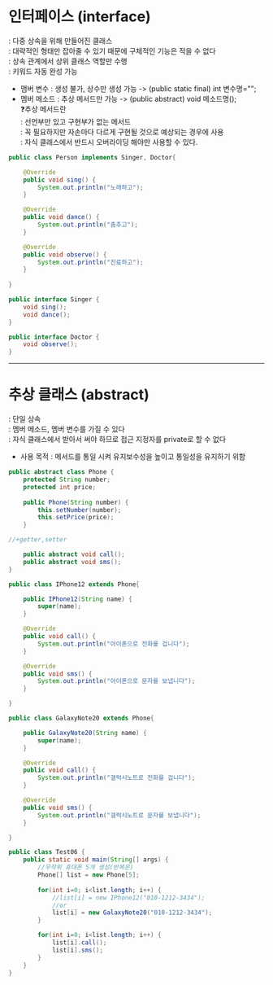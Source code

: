 # 인터페이스 (interface)  
: 다중 상속을 위해 만들어진 클래스  
: 대략적인 형태만 잡아줄 수 있기 때문에 구체적인 기능은 적을 수 없다  
: 상속 관계에서 상위 클래스 역할만 수행  
: 키워드 자동 완성 가능  
  
+ 맴버 변수 : 생성 불가, 상수만 생성 가능 -> (public static final) int 변수명="";  
+ 멤버 메소드 : 추상 메서드만 가능 -> (public abstract) void 메소드명();  
❓추상 메서드란    
: 선언부만 있고 구현부가 없는 메서드      
: 꼭 필요하지만 자손마다 다르게 구현될 것으로 예상되는 경우에 사용     
: 자식 클래스에서 반드시 오버라이딩 해야만 사용할 수 있다.     
  
```java
public class Person implements Singer, Doctor{

	@Override
	public void sing() {
		System.out.println("노래하고");
	}

	@Override
	public void dance() {
		System.out.println("춤추고");		
	}

	@Override
	public void observe() {
		System.out.println("진료하고");
	}
	
}
```
```java
public interface Singer {
	void sing();
	void dance();
}
```
```java
public interface Doctor {
	void observe();
}
```

----------------------
  
# 추상 클래스 (abstract)
: 단일 상속  
: 멤버 메소드, 멤버 변수를 가질 수 있다  
: 자식 클래스에서 받아서 써야 하므로 접근 지정자를 private로 할 수 없다
  
+ 사용 목적
: 메서드를 통일 시켜 유지보수성을 높이고 통일성을 유지하기 위함
  
```java
public abstract class Phone {
	protected String number;
	protected int price;
	
	public Phone(String number) {
		this.setNumber(number);
		this.setPrice(price);
	}

//+getter,setter

	public abstract void call();
	public abstract void sms();
}
```
```java
public class IPhone12 extends Phone{

	public IPhone12(String name) {
		super(name);
	}

	@Override
	public void call() {
		System.out.println("아이폰으로 전화를 겁니다");
	}

	@Override
	public void sms() {
		System.out.println("아이폰으로 문자를 보냅니다");
	}

}
```
```java
public class GalaxyNote20 extends Phone{

	public GalaxyNote20(String name) {
		super(name);
	}

	@Override
	public void call() {
		System.out.println("갤럭시노트로 전화를 겁니다");
	}

	@Override
	public void sms() {
		System.out.println("갤럭시노트로 문자를 보냅니다");
	}

}
```
```java
public class Test06 {
	public static void main(String[] args) {
		//무작위 휴대폰 5개 생성(반복문)
		Phone[] list = new Phone[5];
		
		for(int i=0; i<list.length; i++) {
			//list[i] = new IPhone12("010-1212-3434");
			//or
			list[i] = new GalaxyNote20("010-1212-3434");
		}

		for(int i=0; i<list.length; i++) {
			list[i].call();		
			list[i].sms();
		}
	}
}
```
